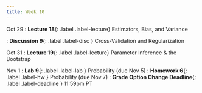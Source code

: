 ```yaml
---
title: Week 10
---
```



Oct 29
: **Lecture 18**{: .label .label-lecture} Estimators, Bias, and Variance

: **Discussion 9**{: .label .label-disc } Cross-Validation and Regularization

Oct 31
: **Lecture 19**{: .label .label-lecture} Parameter Inference & the Bootstrap


Nov 1
: **Lab 9**{: .label .label-lab }  Probability (due Nov 5)
: **Homework 6**{: .label .label-hw } Probability (due Nov 7)
: **Grade Option Change Deadline**{: .label .label-deadline } 11:59pm PT